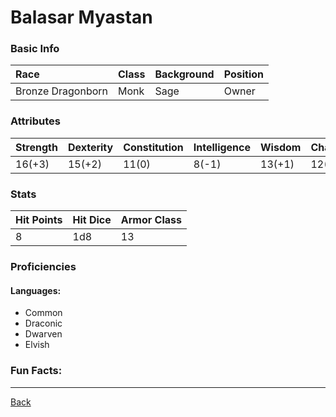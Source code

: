 # Balasar Myastan

### Basic Info

| Race | Class | Background | Position |
|:--|:--|:--|:--|
| Bronze Dragonborn | Monk | Sage | Owner |

### Attributes

| Strength | Dexterity | Constitution | Intelligence | Wisdom | Charisma |
|:--|:--|:--|:--|:--|:--|
| 16(+3) | 15(+2) | 11(0) | 8(-1) | 13(+1) | 12(+1) |

### Stats

| Hit Points | Hit Dice | Armor Class |
|:--|:--|:--|
| 8 | 1d8 | 13 |

### Proficiencies
#### Languages:
- Common
- Draconic
- Dwarven
- Elvish


### Fun Facts:

---
[Back](./)